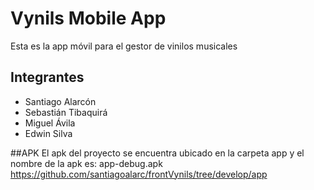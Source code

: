 # Vynils Mobile App

Esta es la app móvil para el gestor de vinilos musicales

## Integrantes

- Santiago Alarcón
- Sebastián Tibaquirá
- Miguel Ávila
- Edwin Silva

##APK
El apk del proyecto se encuentra ubicado en la carpeta app y el nombre de la apk es: app-debug.apk
https://github.com/santiagoalarc/frontVynils/tree/develop/app
